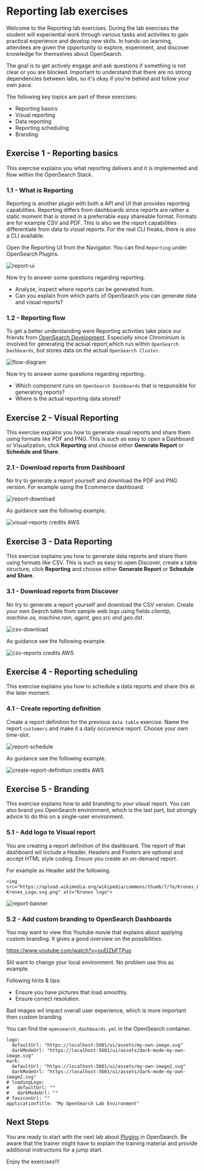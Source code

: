 # Reporting lab exercises

Welcome to the Reporting lab exercises. During the lab exercises the student will experiential work through various tasks and activities to gain practical experience and develop new skills. In hands-on learning, attendees are given the opportunity to explore, experiment, and discover knowledge for themselves about OpenSearch.

The goal is to get actively engage and ask questions if something is not clear or you are blocked. Important to understand that there are no strong dependencies between labs, so it's okay if you're behind and follow your own pace.

The following key topics are part of these exercises:

- Reporting basics
- Visual reporting
- Data reporting
- Reporting scheduling
- Branding

## Exercise 1 - Reporting basics

This exercise explains you what reporting delivers and it is implemented and flow within the OpenSearch Stack. 

### 1.1 - What is Reporting

Reporting is another plugin with both a API and UI that provides reporting capabilities. Reporting differs from dashboards since reports are rather a static moment that is stored in a preferrable easy shareable format. Formats are for example CSV and PDF.  This is also we the report capabilities differentiate from data to visual reports. For the real CLI freaks, there is also a CLI available.

Open the Reporting UI from the Navigator. You can find `Reporting` under OpenSearch Plugins.

<img src="https://raw.githubusercontent.com/avwsolutions/opensearch-training-material/main/labs/10-Reporting/content/report-ui.png" alt="report-ui">

Now try to answer some questions regarding reporting.
- Analyze, inspect where reports can be generated from.
- Can you explain from which parts of OpenSearch you can generate data and visual reports?

### 1.2 - Reporting flow

To get a better understanding were Reporting activities take place our friends from [OpenSearch Development](https://opensearch.org/blog/feature-highlight-reporting/). Especially since Chrominium is involved for generating the actual report,which run within `OpenSearch Dashboards`, but stores data on the actual `OpenSearch Cluster`.

<img src="https://raw.githubusercontent.com/avwsolutions/opensearch-training-material/main/labs/10-Reporting/content/flow-diagram.png" alt="flow-diagram">

Now try to answer some questions regarding reporting.
- Which component runs on `OpenSearch Dashboards` that is responsible for generating reports?
- Where is the actual reporting data stored?

## Exercise 2 - Visual Reporting

This exercise explains you how to generate visual reports and share them using formats like PDF and PNG. This is such as easy to open a Dashboard or Visualization, click **Reporting** and choose either **Generate Report** or **Schedule and Share**. 

### 2.1 - Download reports from Dashboard

No try to generate a report yourself and download the PDF and PNG version. For example using the Ecommerce dashboard.

<img src="https://raw.githubusercontent.com/avwsolutions/opensearch-training-material/main/labs/10-Reporting/content/report-download.png" alt="report-download">

As guidance see the following example.

<img src="https://raw.githubusercontent.com/avwsolutions/opensearch-training-material/main/labs/10-Reporting/content/visual-reports.gif" alt="visual-reports credits AWS">

## Exercise 3 - Data Reporting

This exercise explains you how to generate data reports and share them using formats like CSV. This is such as easy to open Discover, create a table structure, click **Reporting** and choose either **Generate Report** or **Schedule and Share**. 

### 3.1 - Download reports from Discover

No try to generate a report yourself and download the CSV version. Create your own Search table from sample web logs using fields *clientip, machine.os, machine.ram, agent, geo.src and geo.dst*.

<img src="https://raw.githubusercontent.com/avwsolutions/opensearch-training-material/main/labs/10-Reporting/content/csv-download.png" alt="csv-download">

As guidance see the following example.

<img src="https://raw.githubusercontent.com/avwsolutions/opensearch-training-material/main/labs/10-Reporting/content/csv-reports.gif" alt="csv-reports credits AWS">

## Exercise 4 - Reporting scheduling

This exercise explains you how to schedule a data reports and share this at the later moment.

### 4.1 - Create reporting definition

Create a report definition for the previous `data table` exercise. Name the report `customers` and make it a daily occurence report. Choose your own time-slot. 

<img src="https://raw.githubusercontent.com/avwsolutions/opensearch-training-material/main/labs/10-Reporting/content/report-schedule.png" alt="report-schedule">

As guidance see the following example.

<img src="https://raw.githubusercontent.com/avwsolutions/opensearch-training-material/main/labs/10-Reporting/content/create-report-definition.gif" alt="create-report-definition credits AWS">

## Exercise 5 - Branding

This exercise explains how to add branding to your visual report. You can also brand you OpenSearch environment, which is the last part, but strongly advice  to do this on a single-user environment.

### 5.1 - Add logo to Visual report

You are creating a report definition of the dashboard. The report of that dashboard wil include a Header. Headers and Footers are optional and accept HTML style coding. Ensure you create an on-demand report.

For example as Header add the following.

```
<img src="https://upload.wikimedia.org/wikipedia/commons/thumb/7/7e/Krones_Logo.svg/1200px-Krones_Logo.svg.png" alt="Krones logo">
```

<img src="https://raw.githubusercontent.com/avwsolutions/opensearch-training-material/main/labs/10-Reporting/content/report-banner.png" alt="report-banner">


### 5.2 - Add custom branding to OpenSearch Dashboards

You may want to view this Youtube movie that explains about applying custom branding. It gives a good overview on the possibilities. 

https://www.youtube.com/watch?v=ouEIZbFTPuo 

Stil want to change your local environment. No problem use this as example.

Following hints & tips:
- Ensure you have pictures that load smoothly.
- Ensure correct resolution.

Bad images wil impact overall user experience, which is more important then custom branding.

You can find the `opensearch_dashboards.yml` in the OpenSearch container.

```
logo:
  defaultUrl: "https://localhost:5601/ui/assets/my-own-image.svg"
  darkModeUrl: "https://localhost:5601/ui/assets/dark-mode-my-own-image.svg"
mark:
  defaultUrl: "https://localhost:5601/ui/assets/my-own-image2.svg"
  darkModeUrl: "https://localhost:5601/ui/assets/dark-mode-my-own-image2.svg"
# loadingLogo:
#   defaultUrl: ""
#   darkModeUrl: ""
# faviconUrl: ""
applicationTitle: "My OpenSearch Lab Environment"
```

## Next Steps

You are ready to start with the next lab about [Plugins](../11-Plugins/README.md) in OpenSearch. Be aware that the trainer might have to explain the training material and provide additional instructions for a jump start.

Enjoy the exercises!!!